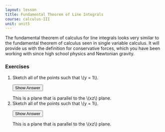 ```yaml
---
layout: lesson
title: Fundamental Theorem of Line Integrals
course: calculus-III
unit: unit5
---
```


The fundamental theorem of calculus for line integrals looks very similar to the fundamental theorem of calculus seen in single variable calculus. It will provide us with the definition for conservative forces, which you have been working with since high school physics and Newtonian gravity.


### Exercises

<ol>
<li> <div> Sketch all of the points such that \(y = 1\). </div>

<button onclick="myFunction('answer2')" class="answerButton">Show Answer</button>
<div  id="answer2" class="answer">
This is a plane that is parallel to the \(xz\) plane. 
</div> </li>
<li> <div> Sketch all of the points such that \(y = 1\). </div>

<button onclick="myFunction('answer2')" class="answerButton">Show Answer</button>
<div  id="answer2" class="answer">
This is a plane that is parallel to the \(xz\) plane. 
</div> </li>
</ol>